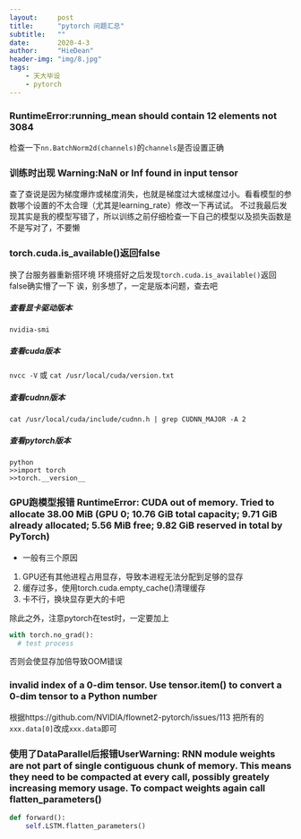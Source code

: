 ```yaml
---
layout:     post
title:      "pytorch 问题汇总"
subtitle:   ""
date:       2020-4-3
author:     "HieDean"
header-img: "img/8.jpg"
tags:
    - 天大毕设
    - pytorch
---
```

### RuntimeError:running_mean should contain 12 elements not 3084
检查一下`nn.BatchNorm2d(channels)`的`channels`是否设置正确

### 训练时出现 Warning:NaN or Inf found in input tensor
查了查说是因为梯度爆炸或梯度消失，也就是梯度过大或梯度过小。看看模型的参数哪个设置的不太合理（尤其是learning_rate）修改一下再试试。
不过我最后发现其实是我的模型写错了，所以训练之前仔细检查一下自己的模型以及损失函数是不是写对了，不要懒

### **torch.cuda.is_available()**返回**false**
换了台服务器重新搭环境
环境搭好之后发现`torch.cuda.is_available()`返回false确实懵了一下
诶，别多想了，一定是版本问题，查去吧
##### 查看显卡驱动版本
`nvidia-smi`
##### 查看cuda版本
`nvcc -V` 或 `cat /usr/local/cuda/version.txt`
##### 查看cudnn版本
`cat /usr/local/cuda/include/cudnn.h | grep CUDNN_MAJOR -A 2`
##### 查看pytorch版本
```
python 
>>import torch 
>>torch.__version__
```

### GPU跑模型报错 RuntimeError: CUDA out of memory. Tried to allocate 38.00 MiB (GPU 0; 10.76 GiB total capacity; 9.71 GiB already allocated; 5.56 MiB free; 9.82 GiB reserved in total by PyTorch)
* 一般有三个原因
1. GPU还有其他进程占用显存，导致本进程无法分配到足够的显存
2. 缓存过多，使用torch.cuda.empty_cache()清理缓存
3. 卡不行，换块显存更大的卡吧

除此之外，注意pytorch在test时，一定要加上
```python
with torch.no_grad():
  # test process
```
否则会使显存加倍导致OOM错误

### invalid index of a 0-dim tensor. Use tensor.item() to convert a 0-dim tensor to a Python number
根据https://github.com/NVIDIA/flownet2-pytorch/issues/113
把所有的`xxx.data[0]`改成`xxx.data`即可

### 使用了DataParallel后报错UserWarning: RNN module weights are not part of single contiguous chunk of memory. This means they need to be compacted at every call, possibly greately increasing memory usage. To compact weights again call flatten_parameters()
```python
def forward():
    self.LSTM.flatten_parameters()
```

